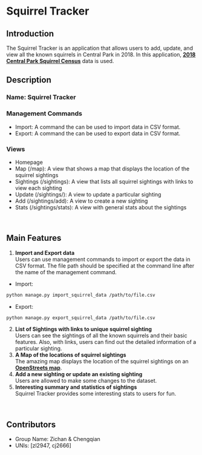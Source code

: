 # Squirrel Tracker


## Introduction
The Squirrel Tracker is an application that allows users to add, update, and view all the known squirrels in Central Park in 2018. 
In this application, [**2018 Central Park Squirrel Census**](https://data.cityofnewyork.us/Environment/2018-Central-Park-Squirrel-Census-Squirrel-Data/vfnx-vebw) data is used. 
<br />

## Description
### Name: Squirrel Tracker
### Management Commands
- Import: A command the can be used to import data in CSV format.
- Export: A command the can be used to export data in CSV format.
### Views
- Homepage
- Map (/map): A view that shows a map that displays the location of the squirrel sightings
- Sightings (/sightings): A view that lists all squirrel sightings with links to view each sighting
- Update (/sightings/<unique-squirrel-id>): A view to update a particular sighting
- Add (/sightings/add): A view to create a new sighting
- Stats (/sightings/stats): A view with general stats about the sightings
<br />

## Main Features
1. **Import and Export data** <br />
Users can use management commands to import or export the data in CSV format. The file path should be specified at the command line after the name of the management command.<br />
- Import:
```sh
python manage.py import_squirrel_data /path/to/file.csv
```
- Export:
```sh
python manage.py export_squirrel_data /path/to/file.csv
```
2. **List of Sightings with links to unique squirrel sighting** <br />
Users can see the sightings of all the known squirrels and their basic features. Also, with links, users can find out the detailed information of a particular sighting.
3. **A Map of the locations of squirrel sightings** <br />
The amazing map displays the location of the squirrel sightings on an [**OpenStreets map**](https://www.openstreetmap.org/about/).
4. **Add a new sighting or update an existing sighting** <br />
Users are allowed to make some changes to the dataset.
5. **Interesting summary and statistics of sightings** <br />
Squirrel Tracker provides some interesting stats to users for fun.
<br />

## Contributors
- Group Name: Zichan & Chengqian
- UNIs: [zl2947, cj2666]
